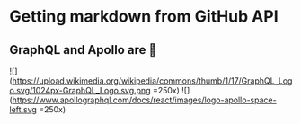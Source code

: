 # Getting markdown from GitHub API

## GraphQL and Apollo are 💯

![](https://upload.wikimedia.org/wikipedia/commons/thumb/1/17/GraphQL_Logo.svg/1024px-GraphQL_Logo.svg.png =250x)
![](https://www.apollographql.com/docs/react/images/logo-apollo-space-left.svg =250x)
